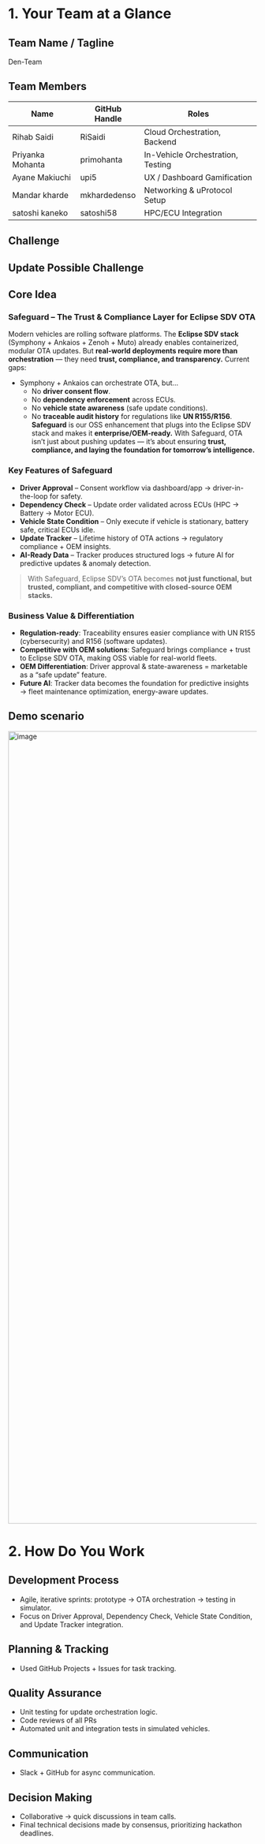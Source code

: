 # 1. Your Team at a Glance

## Team Name / Tagline
Den-Team

## Team Members
| Name             | GitHub Handle | Roles |
|------------------|----------|---------------------------------------------|
| Rihab Saidi      | RiSaidi  | Cloud Orchestration, Backend                |
| Priyanka Mohanta | primohanta | In-Vehicle Orchestration, Testing         | 
| Ayane Makiuchi   | upi5         | UX / Dashboard Gamification|
| Mandar kharde    |  mkhardedenso               | Networking & uProtocol Setup|
| satoshi kaneko   | satoshi58                   |  HPC/ECU Integration|


## Challenge
**Update Possible Challenge**
---
## Core Idea
### **Safeguard – The Trust & Compliance Layer for Eclipse SDV OTA**
Modern vehicles are rolling software platforms. The **Eclipse SDV stack** (Symphony + Ankaios + Zenoh + Muto) already enables containerized, modular OTA updates. But **real-world deployments require more than orchestration** — they need **trust, compliance, and transparency.**
Current gaps:
- Symphony + Ankaios can orchestrate OTA, but…
  - No **driver consent flow**.
  - No **dependency enforcement** across ECUs.
  - No **vehicle state awareness** (safe update conditions).
  - No **traceable audit history** for regulations like **UN R155/R156**.
**Safeguard** is our OSS enhancement that plugs into the Eclipse SDV stack and makes it **enterprise/OEM-ready.**
With Safeguard, OTA isn’t just about pushing updates — it’s about ensuring **trust, compliance, and laying the foundation for tomorrow’s intelligence.**
### Key Features of Safeguard
- **Driver Approval** – Consent workflow via dashboard/app → driver-in-the-loop for safety.
- **Dependency Check** – Update order validated across ECUs (HPC → Battery → Motor ECU).
- **Vehicle State Condition** – Only execute if vehicle is stationary, battery safe, critical ECUs idle.
- **Update Tracker** – Lifetime history of OTA actions → regulatory compliance + OEM insights.
- **AI-Ready Data** – Tracker produces structured logs → future AI for predictive updates & anomaly detection.
> With Safeguard, Eclipse SDV’s OTA becomes **not just functional, but trusted, compliant, and competitive with closed-source OEM stacks.**

### Business Value & Differentiation
- **Regulation-ready**: Traceability ensures easier compliance with UN R155 (cybersecurity) and R156 (software updates).
- **Competitive with OEM solutions**: Safeguard brings compliance + trust to Eclipse SDV OTA, making OSS viable for real-world fleets.
- **OEM Differentiation**: Driver approval & state-awareness = marketable as a “safe update” feature.
- **Future AI**: Tracker data becomes the foundation for predictive insights → fleet maintenance optimization, energy-aware updates.

## Demo scenario
<img width="1085" height="1607" alt="image" src="https://github.com/user-attachments/assets/6b88da2e-f891-4c4a-af30-bebb4de331ef" />


# 2. How Do You Work
## Development Process
* Agile, iterative sprints: prototype → OTA orchestration → testing in simulator.
* Focus on Driver Approval, Dependency Check, Vehicle State Condition, and Update Tracker integration.
  
## Planning & Tracking
- Used GitHub Projects + Issues for task tracking.

## Quality Assurance
- Unit testing for update orchestration logic.
- Code reviews of all PRs
- Automated unit and integration tests in simulated vehicles.

## Communication
- Slack + GitHub for async communication.

## Decision Making
- Collaborative → quick discussions in team calls.
- Final technical decisions made by consensus, prioritizing hackathon deadlines.
